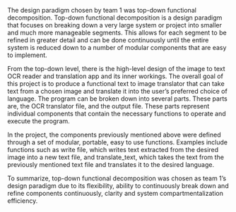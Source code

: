 
The design paradigm chosen by team 1 was top-down functional decomposition. Top-down functional decomposition is a design paradigm that focuses on breaking down a very large system or project into smaller and much more manageable segments. This allows for each segment to be refined in greater detail and can be done continuously until the entire system is reduced down to a number of modular components that are easy to implement. 

From the top-down level, there is the high-level design of the image to text OCR reader and translation app and its inner workings. The overall goal of this project is to produce a functional text to image translator that can take text from a chosen image and translate it into the user’s preferred choice of language. 
The program can be broken down into several parts. These parts are, the OCR translator file, and the output file. These parts represent individual components that contain the necessary functions to operate and execute the program. 

In the project, the components previously mentioned above were defined through a set of modular, portable, easy to use functions. Examples include functions such as write file, which writes text extracted from the desired image into a new text file, and translate_text, which takes the text from the previously mentioned text file and translates it to the desired language.

To summarize, top-down functional decomposition was chosen as team 1’s design paradigm due to its flexibility, ability to continuously break down and refine components continuously, clarity and system compartmentalization efficiency.
